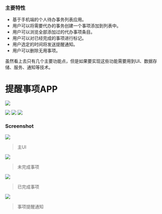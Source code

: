 ### 主要特性

- 基于手机端的个人待办事务列表应用。
- 用户可以将需要代办的事务创建一个事项添加到列表中。
- 用户可以浏览全部添加过的代办事项条目。
- 用户可以对已经完成的事项进行标记。
- 用户选定的时间将发送提醒通知。
- 用户可以删除无用事项。

虽然看上去只有几个主要功能点，但是如果要实现这些功能需要用到UI、数据存储、服务、通知等技术。

# 提醒事项APP

![](https://github.com/CAODONGXING/TododoList/blob/master/logo.jpg)
 
![](https://img.shields.io/github/issues/CAODONGXING/OnlineShop) ![](https://img.shields.io/github/forks/CAODONGXING/OnlineShop) ![](https://img.shields.io/github/stars/CAODONGXING/OnlineShop)

### Screenshot


![](https://github.com/CAODONGXING/TododoList/blob/master/ui.jpg)

> 主UI

![](https://github.com/CAODONGXING/TododoList/blob/master/MainActivity2.jpg)

> 未完成事项

![](https://github.com/CAODONGXING/TododoList/blob/master/MainActivity3.JPG)

> 已完成事项

![](https://github.com/CAODONGXING/TododoList/blob/master/AlarmReceiver.JPG)

> 事项提醒通知
